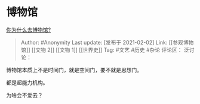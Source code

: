 # 博物馆
[你为什么去博物馆?](https://www.zhihu.com/question/441825425/answer/1710272298)

> Author: #Anonymity
> Last update: [发布于 2021-02-02]
> Link: [[参观博物馆]] [[文物 2]] [[文物 1]] [[世界史]]
> Tag: #文艺 #历史 #杂论
> 评论区：
> 泛讨论：

博物馆本质上不是时间门，就是空间门，要不就是思想门。

都是超能力机构。

为啥会不爱去？
